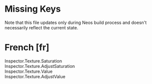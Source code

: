 # Missing Keys
Note that this file updates only during Neos build process and doesn't necessarily reflect the current state.

# French [fr]
Inspector.Texture.Saturation  
Inspector.Texture.AdjustSaturation  
Inspector.Texture.Value  
Inspector.Texture.AdjustValue  

